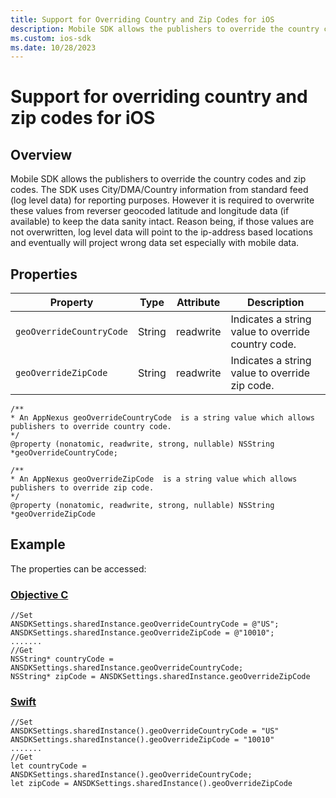 ```yaml
---
title: Support for Overriding Country and Zip Codes for iOS
description: Mobile SDK allows the publishers to override the country codes and zip codes. Learn how you can overwrite these values from reverser geocoded latitude and longitude data.   
ms.custom: ios-sdk
ms.date: 10/28/2023
---
```



# Support for overriding country and zip codes for iOS

## Overview

Mobile SDK allows the publishers to override the country codes and zip codes. The SDK uses City/DMA/Country information from standard feed (log level data) for reporting purposes. However it is required to overwrite these values from reverser geocoded latitude and longitude data (if available) to keep the data sanity intact. Reason being, if those values are not overwritten, log level data will point to the ip-address based locations and eventually will project wrong data set especially with mobile data.

## Properties

| Property | Type | Attribute | Description |
|--|--|--|--|
| `geoOverrideCountryCode` | String | readwrite | Indicates a string value to override country code. |
| `geoOverrideZipCode` | String | readwrite | Indicates a string value to override zip code. |

``` 
/**
* An AppNexus geoOverrideCountryCode  is a string value which allows publishers to override country code.
*/
@property (nonatomic, readwrite, strong, nullable) NSString *geoOverrideCountryCode;
 
/**
* An AppNexus geoOverrideZipCode  is a string value which allows publishers to override zip code.
*/
@property (nonatomic, readwrite, strong, nullable) NSString *geoOverrideZipCode
```

## Example

The properties can be accessed:

### [Objective C](#tab/objectivec1)

``` 
//Set
ANSDKSettings.sharedInstance.geoOverrideCountryCode = @"US";
ANSDKSettings.sharedInstance.geoOverrideZipCode = @"10010";
.......
//Get
NSString* countryCode = ANSDKSettings.sharedInstance.geoOverrideCountryCode;
NSString* zipCode = ANSDKSettings.sharedInstance.geoOverrideZipCode
```

### [Swift](#tab/swift1)

``` 
//Set
ANSDKSettings.sharedInstance().geoOverrideCountryCode = "US"
ANSDKSettings.sharedInstance().geoOverrideZipCode = "10010"
.......
//Get
let countryCode = ANSDKSettings.sharedInstance().geoOverrideCountryCode;
let zipCode = ANSDKSettings.sharedInstance().geoOverrideZipCode
```
